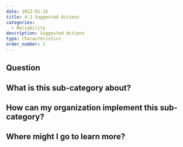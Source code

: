 ```yaml
---
date: 2012-01-16
title: 4.1 Suggested Actions
categories:
  - Reliability
description: Suggested Actions
type: Characteristics
order_number: 1
---
```



## Question


## What is this sub-category about?


## How can my organization implement this sub-category?


## Where might I go to learn more?
